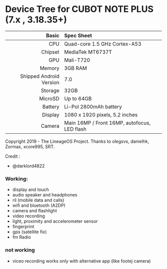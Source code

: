 #                                       Device Tree for CUBOT NOTE PLUS (7.x , 3.18.35+)

Basic   | Spec Sheet
-------:|:-------------------------
CPU     | Quad-core 1.5 GHz Cortex-A53
Chipset | MediaTek MT6737T
GPU     | Mali-T720
Memory  | 3GB RAM
Shipped Android Version | 7.0
Storage | 32GB
MicroSD | Up to 64GB
Battery | Li-Pol 2800mAh battery
Display | 1080 x 1920 pixels, 5.2 inches
Camera  | Main 16MP / Front 16MP, autofocus, LED flash

Copyright 2019 - The LineageOS Project.
Thanks to olegsvs, danielhk, Zormax, xcore995, SRT.

Credit : 
- @darklord4822

### Working:
- display and touch
- audio speaker and headphones
- ril (mobile data and calls)
- wifi and bluetooth (A2DP)
- camera and flashlight
- video recording
- light, proximity and accelerometer sensor
- fingerprint
- gps (satellite fix)
- fm Radio

### not working
- viceo recording works only with alternative app (like footej camera)
